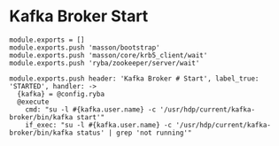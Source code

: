 
# Kafka Broker Start

    module.exports = []
    module.exports.push 'masson/bootstrap'
    module.exports.push 'masson/core/krb5_client/wait'
    module.exports.push 'ryba/zookeeper/server/wait'

    module.exports.push header: 'Kafka Broker # Start', label_true: 'STARTED', handler: ->
      {kafka} = @config.ryba
      @execute
        cmd: "su -l #{kafka.user.name} -c '/usr/hdp/current/kafka-broker/bin/kafka start'"
        if_exec: "su -l #{kafka.user.name} -c '/usr/hdp/current/kafka-broker/bin/kafka status' | grep 'not running'"
